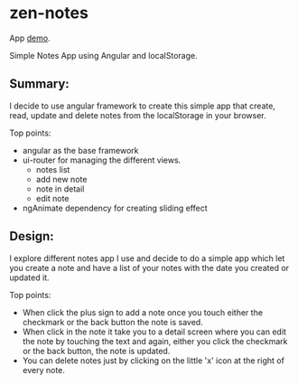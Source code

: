 # zen-notes

App [demo](https://www.iaminaki.com/zen-notes).

Simple Notes App using Angular and localStorage.

## Summary:

I decide to use angular framework to create this simple app
that create, read, update and delete notes from the localStorage
in your browser.

Top points:
- angular as the base framework
- ui-router for managing the different views.
  - notes list
  - add new note
  - note in detail
  - edit note
- ngAnimate dependency for creating sliding effect

## Design:

I explore different notes app I use and decide to
do a simple app which let you create a note and have a list of
your notes with the date you created or updated it.

Top points:
- When click the plus sign to add a note once you touch either the
checkmark or the back button the note is saved.
- When click in the note it take you to a detail screen where you
can edit the note by touching the text and again, either you click
the checkmark or the back button, the note is updated.
- You can delete notes just by clicking on the little 'x' icon at 
the right of every note.

